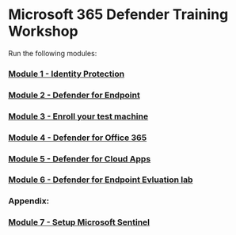# Microsoft 365 Defender Training Workshop


Run the following modules:

### [Module 1 - Identity Protection](M365%20Defender%20LAB/Module1-IdentityProtection.md)
### [Module 2 - Defender for Endpoint](M365%20Defender%20LAB/Module2-DefenderForEndpoint.md)
### [Module 3 - Enroll your test machine](M365%20Defender%20LAB/Module3-EnrollYourTestMachine.md)
### [Module 4 - Defender for Office 365](M365%20Defender%20LAB/Module4-DefenderForOffice365.md)
### [Module 5 - Defender for Cloud Apps](M365%20Defender%20LAB/Module5-DefenderForCloudApp.md)
### [Module 6 - Defender for Endpoint Evluation lab](M365%20Defender%20LAB/Module6-MDEEvaluationLAB.md)

### Appendix:

### [Module 7 - Setup Microsoft Sentinel](M365%20Defender%20LAB/Module7-MicrosoftSentinel.md)